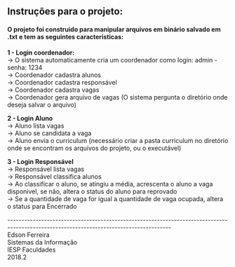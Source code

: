 <h2>Instruções para o projeto:</h2>
<h4>O projeto foi construido para manipular arquivos em binário salvado em .txt e tem as seguintes caracteristicas:</h4>
<p>
<strong>1 - Login coordenador:</strong>
  <br />-> O sistema automaticamente cria um coordenador como login: admin - senha: 1234
  <br />-> Coordenador cadastra alunos
  <br />-> Coordenador cadastra responsável
  <br />-> Coordenador cadastra vagas
  <br />-> Coordenador gera arquivo de vagas (O sistema pergunta o diretório onde deseja salvar o arquivo)
</p>
<p>
<strong>2 - Login Aluno</strong>
  <br />-> Aluno lista vagas
  <br />-> Aluno se candidata a vaga
  <br />-> Aluno envia o curriculum (necessário criar a pasta curriculum no diretório onde se encontram os arquivos do projeto, ou o executável)
</p>
<p>
<strong>3 - Login Responsável</strong>
  <br />-> Responsável lista vagas
  <br />-> Responsável classifica alunos
    <br />-> Ao classificar o aluno, se atingiu a média, acrescenta o aluno a vaga disponivel, se não, altera o status do aluno para reprovado
      <br />-> Se a quantidade de vaga for igual a quantidade de vaga ocupada, altera o status para Encerrado
 </p>
 <p>
----------------------------------------------------------------------------------------------------------------------------------------
<br />Edson Ferreira
<br />Sistemas da Informação
<br />IESP Faculdades
<br />2018.2</p>
